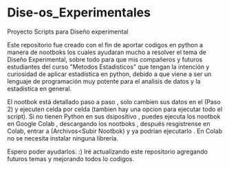 # Dise-os_Experimentales
Proyecto Scripts para Diseño experimental

Este repositorio fue creado  con el fin de aportar codigos en python a manera de nootboks los cuales ayudaran mucho a resolver el tema de Diseño Experimental,
sobre todo para que mis compañeros y futuros estudiantes del curso "Metodos Estadisticos" que tengan la intención y curiosidad de
aplicar estadística en python, debido a  que viene a ser un lenguaje de programación muy potente para el analisis de datos y la estadistica en general.

El nootbok está detallado paso a paso , solo cambien sus datos en el (Paso 2) y ejecuten celda por celda (tambien hay una opcion para ejecutar todo el script).
Si no tienen Python en sus dsipositivo , puedes ejecuta los nootbok en Google Colab , descargando los nootboks , después resgistrense en Colab, entrar a
(Archivos<Subir Nootbok) y ya podrian ejecutarlo .
En Colab no se necesita instalar ninguna librería.

Espero poder ayudarlos.
:)
Iré actualizando este repositorio agregando futuros temas y mejorando todos lo codigos.
